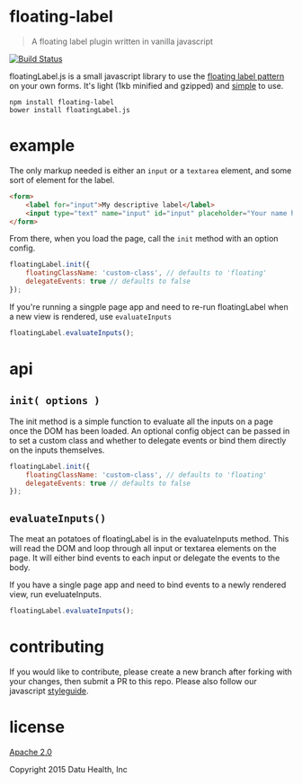 # floating-label

> A floating label plugin written in vanilla javascript

[![Build Status](https://travis-ci.org/datuhealth/floating-label.svg?branch=master)](https://travis-ci.org/datuhealth/floating-label)

floatingLabel.js is a small javascript library to use the [floating label pattern](http://bradfrost.com/blog/post/float-label-pattern/) on your own forms. It's light (1kb minified and gzipped) and [simple](#api) to use.

```shell
npm install floating-label
bower install floatingLabel.js
```

# example

The only markup needed is either an `input` or a `textarea` element, and some sort of element for the label.

```html
<form>
    <label for="input">My descriptive label</label>
    <input type="text" name="input" id="input" placeholder="Your name here">
</form>
```

From there, when you load the page, call the `init` method with an option config.

```javascript
floatingLabel.init({
    floatingClassName: 'custom-class', // defaults to 'floating'
    delegateEvents: true // defaults to false
});
```

If you're running a singple page app and need to re-run floatingLabel when a new view is rendered, use `evaluateInputs`

```javascript
floatingLabel.evaluateInputs();
```

# api

## `init( options )`

The init method is a simple function to evaluate all the inputs on a page once the DOM has been loaded. An optional config object can be passed in to set a custom class and whether to delegate events or bind them directly on the inputs themselves.

```javascript
floatingLabel.init({
    floatingClassName: 'custom-class', // defaults to 'floating'
    delegateEvents: true // defaults to false
});
```

## `evaluateInputs()`

The meat an potatoes of floatingLabel is in the evaluateInputs method. This will read the DOM and loop through all input or textarea elements on the page. It will either bind events to each input or delegate the events to the body.

If you have a single page app and need to bind events to a newly rendered view, run eveluateInputs.

```javascript
floatingLabel.evaluateInputs();
```

# contributing

If you would like to contribute, please create a new branch after forking with your changes, then submit a PR to this repo. Please also follow our javascript [styleguide](https://github.com/datuhealth/idiomatic.js).

# license

[Apache 2.0](https://www.apache.org/licenses/LICENSE-2.0)

Copyright 2015 Datu Health, Inc
